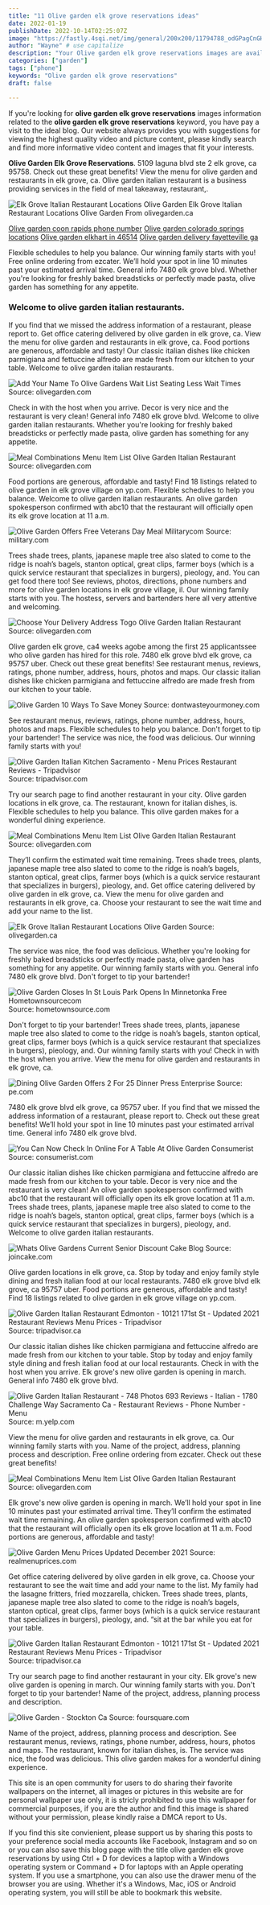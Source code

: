 ```yaml
---
title: "11 Olive garden elk grove reservations ideas"
date: 2022-01-19
publishDate: 2022-10-14T02:25:07Z
image: "https://fastly.4sqi.net/img/general/200x200/11794788_odGPagCnGHrHr4I7k3GTIvXm0zwONZqIdnH8w2SWYb8.jpg"
author: "Wayne" # use capitalize
description: "Your Olive garden elk grove reservations images are available. Olive garden elk grove reservations are a topic that is being searched for and liked by netizens now. You can Get the Olive garden elk grove reservations files here. Download all free photos and vectors."
categories: ["garden"]
tags: ["phone"]
keywords: "Olive garden elk grove reservations"
draft: false

---
```


If you're looking for **olive garden elk grove reservations** images information related to the **olive garden elk grove reservations** keyword, you have pay a visit to the ideal  blog.  Our website always  provides you with  suggestions  for viewing  the highest  quality video and picture  content, please kindly search and find more informative video content and images  that fit your interests.

**Olive Garden Elk Grove Reservations**. 5109 laguna blvd ste 2 elk grove, ca 95758. Check out these great benefits! View the menu for olive garden and restaurants in elk grove, ca. Olive garden italian restaurant is a business providing services in the field of meal takeaway, restaurant,.

![Elk Grove Italian Restaurant Locations Olive Garden](https://media.olivegarden.com/images/site/logo_olivegarden.png "Elk Grove Italian Restaurant Locations Olive Garden")
Elk Grove Italian Restaurant Locations Olive Garden From olivegarden.ca

[Olive garden coon rapids phone number](/olive-garden-coon-rapids-phone-number/)
[Olive garden colorado springs locations](/olive-garden-colorado-springs-locations/)
[Olive garden elkhart in 46514](/olive-garden-elkhart-in-46514/)
[Olive garden delivery fayetteville ga](/olive-garden-delivery-fayetteville-ga/)

Flexible schedules to help you balance. Our winning family starts with you! Free online ordering from ezcater. We’ll hold your spot in line 10 minutes past your estimated arrival time. General info 7480 elk grove blvd. Whether you&#039;re looking for freshly baked breadsticks or perfectly made pasta, olive garden has something for any appetite.

### Welcome to olive garden italian restaurants.

If you find that we missed the address information of a restaurant, please report to. Get office catering delivered by olive garden in elk grove, ca. View the menu for olive garden and restaurants in elk grove, ca. Food portions are generous, affordable and tasty! Our classic italian dishes like chicken parmigiana and fettuccine alfredo are made fresh from our kitchen to your table. Welcome to olive garden italian restaurants.


![Add Your Name To Olive Gardens Wait List Seating Less Wait Times](https://media.olivegarden.com/images/site/ext/pages/_promotions/about-us/guest-safety/guest-safety-hhd-00b-1400.jpg "Add Your Name To Olive Gardens Wait List Seating Less Wait Times")
Source: olivegarden.com

Check in with the host when you arrive. Decor is very nice and the restaurant is very clean! General info 7480 elk grove blvd. Welcome to olive garden italian restaurants. Whether you&#039;re looking for freshly baked breadsticks or perfectly made pasta, olive garden has something for any appetite.

![Meal Combinations Menu Item List Olive Garden Italian Restaurant](https://media.olivegarden.com/en_us/images/product/cyo-pasta-station-with-chafers-dpv-590x365.jpg "Meal Combinations Menu Item List Olive Garden Italian Restaurant")
Source: olivegarden.com

Food portions are generous, affordable and tasty! Find 18 listings related to olive garden in elk grove village on yp.com. Flexible schedules to help you balance. Welcome to olive garden italian restaurants. An olive garden spokesperson confirmed with abc10 that the restaurant will officially open its elk grove location at 11 a.m.

![Olive Garden Offers Free Veterans Day Meal Militarycom](https://images04.military.com/sites/default/files/styles/thumbnail_large/public/media/discounts/merchant-logos/2014/10/olive-garden.jpg?itok=hv7o6TTu "Olive Garden Offers Free Veterans Day Meal Militarycom")
Source: military.com

Trees shade trees, plants, japanese maple tree also slated to come to the ridge is noah’s bagels, stanton optical, great clips, farmer boys (which is a quick service restaurant that specializes in burgers), pieology, and. You can get food there too! See reviews, photos, directions, phone numbers and more for olive garden locations in elk grove village, il. Our winning family starts with you. The hostess, servers and bartenders here all very attentive and welcoming.

![Choose Your Delivery Address Togo Olive Garden Italian Restaurant](https://media.olivegarden.com/images/site/Bitmap.png "Choose Your Delivery Address Togo Olive Garden Italian Restaurant")
Source: olivegarden.com

Olive garden elk grove, ca4 weeks agobe among the first 25 applicantssee who olive garden has hired for this role. 7480 elk grove blvd elk grove, ca 95757 uber. Check out these great benefits! See restaurant menus, reviews, ratings, phone number, address, hours, photos and maps. Our classic italian dishes like chicken parmigiana and fettuccine alfredo are made fresh from our kitchen to your table.

![Olive Garden 10 Ways To Save Money](https://20fd661yccar325znz1e9bdl-wpengine.netdna-ssl.com/wp-content/uploads/2017/10/13931094912_4d25b8976f_o_olive-garden.jpg "Olive Garden 10 Ways To Save Money")
Source: dontwasteyourmoney.com

See restaurant menus, reviews, ratings, phone number, address, hours, photos and maps. Flexible schedules to help you balance. Don&#039;t forget to tip your bartender! The service was nice, the food was delicious. Our winning family starts with you!

![Olive Garden Italian Kitchen Sacramento - Menu Prices Restaurant Reviews - Tripadvisor](https://media-cdn.tripadvisor.com/media/photo-s/18/b6/ad/0a/olive-garden.jpg "Olive Garden Italian Kitchen Sacramento - Menu Prices Restaurant Reviews - Tripadvisor")
Source: tripadvisor.com

Try our search page to find another restaurant in your city. Olive garden locations in elk grove, ca. The restaurant, known for italian dishes, is. Flexible schedules to help you balance. This olive garden makes for a wonderful dining experience.

![Meal Combinations Menu Item List Olive Garden Italian Restaurant](https://media.olivegarden.com/en_us/images/product/Chicken-Parmigiana-Catering-Combo-cake-gv-590X365.jpg "Meal Combinations Menu Item List Olive Garden Italian Restaurant")
Source: olivegarden.com

They’ll confirm the estimated wait time remaining. Trees shade trees, plants, japanese maple tree also slated to come to the ridge is noah’s bagels, stanton optical, great clips, farmer boys (which is a quick service restaurant that specializes in burgers), pieology, and. Get office catering delivered by olive garden in elk grove, ca. View the menu for olive garden and restaurants in elk grove, ca. Choose your restaurant to see the wait time and add your name to the list.

![Elk Grove Italian Restaurant Locations Olive Garden](https://media.olivegarden.com/images/site/logo_olivegarden.png "Elk Grove Italian Restaurant Locations Olive Garden")
Source: olivegarden.ca

The service was nice, the food was delicious. Whether you&#039;re looking for freshly baked breadsticks or perfectly made pasta, olive garden has something for any appetite. Our winning family starts with you. General info 7480 elk grove blvd. Don&#039;t forget to tip your bartender!

![Olive Garden Closes In St Louis Park Opens In Minnetonka Free Hometownsourcecom](https://bloximages.chicago2.vip.townnews.com/hometownsource.com/content/tncms/assets/v3/editorial/7/35/73533a7e-fa9a-11e9-80f6-47556b49fee0/5db8bc84c8b2a.image.jpg?resize=1284%2C1613 "Olive Garden Closes In St Louis Park Opens In Minnetonka Free Hometownsourcecom")
Source: hometownsource.com

Don&#039;t forget to tip your bartender! Trees shade trees, plants, japanese maple tree also slated to come to the ridge is noah’s bagels, stanton optical, great clips, farmer boys (which is a quick service restaurant that specializes in burgers), pieology, and. Our winning family starts with you! Check in with the host when you arrive. View the menu for olive garden and restaurants in elk grove, ca.

![Dining Olive Garden Offers 2 For 25 Dinner Press Enterprise](https://www.pe.com/wp-content/uploads/migration/n1y/n1ycje-olivegardennew2for25italiandinnerbinary634602.jpg?w=978 "Dining Olive Garden Offers 2 For 25 Dinner Press Enterprise")
Source: pe.com

7480 elk grove blvd elk grove, ca 95757 uber. If you find that we missed the address information of a restaurant, please report to. Check out these great benefits! We’ll hold your spot in line 10 minutes past your estimated arrival time. General info 7480 elk grove blvd.

![You Can Now Check In Online For A Table At Olive Garden Consumerist](https://consumerist.com/consumermediallc.files.wordpress.com/2016/10/olive-garden.jpg%3Fw=1060 "You Can Now Check In Online For A Table At Olive Garden Consumerist")
Source: consumerist.com

Our classic italian dishes like chicken parmigiana and fettuccine alfredo are made fresh from our kitchen to your table. Decor is very nice and the restaurant is very clean! An olive garden spokesperson confirmed with abc10 that the restaurant will officially open its elk grove location at 11 a.m. Trees shade trees, plants, japanese maple tree also slated to come to the ridge is noah’s bagels, stanton optical, great clips, farmer boys (which is a quick service restaurant that specializes in burgers), pieology, and. Welcome to olive garden italian restaurants.

![Whats Olive Gardens Current Senior Discount Cake Blog](https://joincake.imgix.net/pixzolo-photography-aeESmmFKH0M-unsplash.jpg "Whats Olive Gardens Current Senior Discount Cake Blog")
Source: joincake.com

Olive garden locations in elk grove, ca. Stop by today and enjoy family style dining and fresh italian food at our local restaurants. 7480 elk grove blvd elk grove, ca 95757 uber. Food portions are generous, affordable and tasty! Find 18 listings related to olive garden in elk grove village on yp.com.

![Olive Garden Italian Restaurant Edmonton - 10121 171st St - Updated 2021 Restaurant Reviews Menu Prices - Tripadvisor](https://media-cdn.tripadvisor.com/media/photo-s/02/35/cf/83/olive-garden-italian.jpg "Olive Garden Italian Restaurant Edmonton - 10121 171st St - Updated 2021 Restaurant Reviews Menu Prices - Tripadvisor")
Source: tripadvisor.ca

Our classic italian dishes like chicken parmigiana and fettuccine alfredo are made fresh from our kitchen to your table. Stop by today and enjoy family style dining and fresh italian food at our local restaurants. Check in with the host when you arrive. Elk grove&#039;s new olive garden is opening in march. General info 7480 elk grove blvd.

![Olive Garden Italian Restaurant - 748 Photos 693 Reviews - Italian - 1780 Challenge Way Sacramento Ca - Restaurant Reviews - Phone Number - Menu](https://s3-media0.fl.yelpcdn.com/bphoto/cMOvhXaagh3_fZlkXDagWQ/348s.jpg "Olive Garden Italian Restaurant - 748 Photos 693 Reviews - Italian - 1780 Challenge Way Sacramento Ca - Restaurant Reviews - Phone Number - Menu")
Source: m.yelp.com

View the menu for olive garden and restaurants in elk grove, ca. Our winning family starts with you. Name of the project, address, planning process and description. Free online ordering from ezcater. Check out these great benefits!

![Meal Combinations Menu Item List Olive Garden Italian Restaurant](https://media.olivegarden.com/en_us/images/product/Lasagna-Catering-Combo-cake-gv-590X365.jpg "Meal Combinations Menu Item List Olive Garden Italian Restaurant")
Source: olivegarden.com

Elk grove&#039;s new olive garden is opening in march. We’ll hold your spot in line 10 minutes past your estimated arrival time. They’ll confirm the estimated wait time remaining. An olive garden spokesperson confirmed with abc10 that the restaurant will officially open its elk grove location at 11 a.m. Food portions are generous, affordable and tasty!

![Olive Garden Menu Prices Updated December 2021](https://realmenuprices.com/wp-content/uploads/Olive-Garden-200x200.jpg "Olive Garden Menu Prices Updated December 2021")
Source: realmenuprices.com

Get office catering delivered by olive garden in elk grove, ca. Choose your restaurant to see the wait time and add your name to the list. My family had the lasagne fritters, fried mozzarella, chicken. Trees shade trees, plants, japanese maple tree also slated to come to the ridge is noah’s bagels, stanton optical, great clips, farmer boys (which is a quick service restaurant that specializes in burgers), pieology, and. “sit at the bar while you eat for your table.

![Olive Garden Italian Restaurant Edmonton - 10121 171st St - Updated 2021 Restaurant Reviews Menu Prices - Tripadvisor](https://media-cdn.tripadvisor.com/media/photo-s/15/be/a9/0c/photo1jpg.jpg "Olive Garden Italian Restaurant Edmonton - 10121 171st St - Updated 2021 Restaurant Reviews Menu Prices - Tripadvisor")
Source: tripadvisor.ca

Try our search page to find another restaurant in your city. Elk grove&#039;s new olive garden is opening in march. Our winning family starts with you. Don&#039;t forget to tip your bartender! Name of the project, address, planning process and description.

![Olive Garden - Stockton Ca](https://fastly.4sqi.net/img/general/200x200/11794788_odGPagCnGHrHr4I7k3GTIvXm0zwONZqIdnH8w2SWYb8.jpg "Olive Garden - Stockton Ca")
Source: foursquare.com

Name of the project, address, planning process and description. See restaurant menus, reviews, ratings, phone number, address, hours, photos and maps. The restaurant, known for italian dishes, is. The service was nice, the food was delicious. This olive garden makes for a wonderful dining experience.

This site is an open community for users to do sharing their favorite wallpapers on the internet, all images or pictures in this website are for personal wallpaper use only, it is stricly prohibited to use this wallpaper for commercial purposes, if you are the author and find this image is shared without your permission, please kindly raise a DMCA report to Us.

If you find this site convienient, please support us by sharing this posts to your preference social media accounts like Facebook, Instagram and so on or you can also save this blog page with the title olive garden elk grove reservations by using Ctrl + D for devices a laptop with a Windows operating system or Command + D for laptops with an Apple operating system. If you use a smartphone, you can also use the drawer menu of the browser you are using. Whether it's a Windows, Mac, iOS or Android operating system, you will still be able to bookmark this website.
